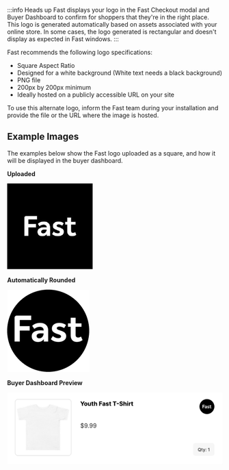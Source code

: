 :::info Heads up
Fast displays your logo in the Fast Checkout modal and Buyer Dashboard to confirm for shoppers that they're in the right place. This logo is generated automatically based on assets associated with your online store. In some cases, the logo generated is rectangular and doesn't display as expected in Fast windows.
:::

Fast recommends the following logo specifications:

- Square Aspect Ratio
- Designed for a white background (White text needs a black background)
- PNG file
- 200px by 200px minimum
- Ideally hosted on a publicly accessible URL on your site

To use this alternate logo, inform the Fast team during your installation and provide the file or the URL where the image is hosted.

## Example Images

The examples below show the Fast logo uploaded as a square, and how it will be displayed in the buyer dashboard.

**Uploaded**

![Fast Logo](/reusables/for-developers/images/fast-sq-200.png)

**Automatically Rounded**

![Fast Logo Round](/reusables/for-developers/images/fast-rd-200.png)

**Buyer Dashboard Preview**

![Fast Buyer Dashboard](/reusables/for-developers/images/Fast-rounded-dashboard.png)
